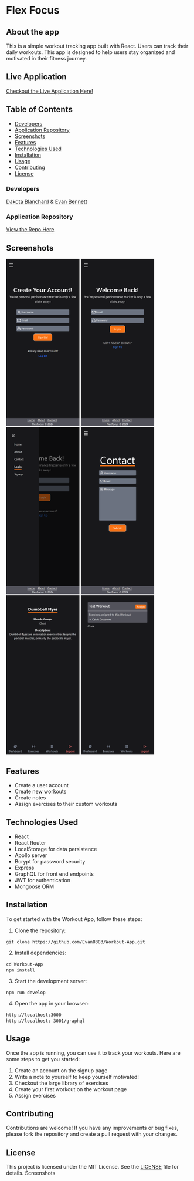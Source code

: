 # Flex Focus

## About the app
This is a simple workout tracking app built with React. Users can track their daily workouts. This app is designed to help users stay organized and motivated in their fitness journey.

## Live Application
[Checkout the Live Application Here!](https://flex-focus-fitness-175d9bf27015.herokuapp.com/)


## Table of Contents

- [Developers](#developers)
- [Application Repository](#application-repository)
- [Screenshots](#screenshots)
- [Features](#features)
- [Technologies Used](#technologies-used)
- [Installation](#installation)
- [Usage](#usage)
- [Contributing](#contributing)
- [License](#license)

### Developers
[Dakota Blanchard](https://github.com/dakotablanchard) & [Evan Bennett](https://github.com/Evan8383)


### Application Repository
[View the Repo Here](https://github.com/Evan8383/Workout-App)


## Screenshots

<img src="./assets/flex-focus-fitness-175d9bf27015.herokuapp.com_login(iPhone 14 Pro Max) (4).png" alt="drawing" width="200"/>
<img src="./assets/flex-focus-fitness-175d9bf27015.herokuapp.com_login(iPhone 14 Pro Max).png" alt="drawing" width="200"/>
<img src="./assets/flex-focus-fitness-175d9bf27015.herokuapp.com_login(iPhone 14 Pro Max) (1).png" alt="drawing" width="200"/>
<img src="./assets/flex-focus-fitness-175d9bf27015.herokuapp.com_login(iPhone 14 Pro Max) (6).png" alt="drawing" width="200"/>
<img src="./assets/flex-focus-fitness-175d9bf27015.herokuapp.com_app_dashboard(iPhone 14 Pro Max) (2).png" alt="drawing" width="200"/>
<img src="./assets/flex-focus-fitness-175d9bf27015.herokuapp.com_app_dashboard(iPhone 14 Pro Max) (3).png" alt="drawing" width="200"/>


## Features

- Create a user account
- Create new workouts
- Create notes
- Assign exercises to their custom workouts

## Technologies Used

- React
- React Router
- LocalStorage for data persistence
- Apollo server
- Bcrypt for password security
- Express
- GraphQL for front end endpoints
- JWT for authentication
- Mongoose ORM

## Installation

To get started with the Workout App, follow these steps:

1. Clone the repository:

  ```
  git clone https://github.com/Evan8383/Workout-App.git
  ```

2. Install dependencies:

  ```
  cd Workout-App
  npm install
  ```

3. Start the development server:

  ```
  npm run develop
  ```

4. Open the app in your browser:

  ```
  http://localhost:3000
  http://localhost: 3001/graphql
  ```

## Usage

Once the app is running, you can use it to track your workouts. Here are some steps to get you started:

1. Create an account on the signup page
2. Write a note to yourself to keep yourself motivated!
3. Checkout the large library of exercises
4. Create your first workout on the workout page
5. Assign exercises 

## Contributing

Contributions are welcome! If you have any improvements or bug fixes, please fork the repository and create a pull request with your changes.

## License

This project is licensed under the MIT License. See the [LICENSE](./LICENSE) file for details.
Screenshots

